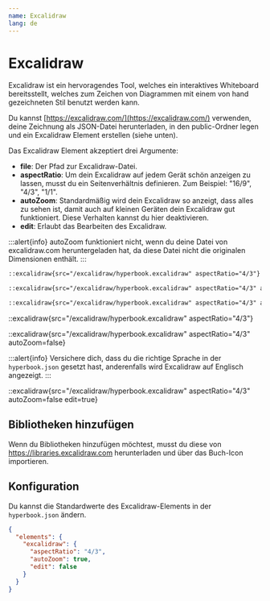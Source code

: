 ```yaml
---
name: Excalidraw
lang: de
---
```


# Excalidraw

Excalidraw ist ein hervoragendes Tool, welches ein interaktives Whiteboard
bereitsstellt, welches zum Zeichen von Diagrammen mit einem von hand
gezeichneten Stil benutzt werden kann.

Du kannst [https://excalidraw.com/](https://excalidraw.com/) verwenden, deine
Zeichnung als JSON-Datei herunterladen, in den public-Ordner legen und ein
Excalidraw Element erstellen (siehe unten).

Das Excalidraw Element akzeptiert drei Argumente:

- **file**: Der Pfad zur Excalidraw-Datei.
- **aspectRatio**: Um dein Excalidraw auf jedem Gerät schön anzeigen zu lassen, musst du ein Seitenverhältnis definieren. Zum Beispiel: "16/9", "4/3", "1/1".
- **autoZoom**: Standardmäßig wird dein Excalidraw so anzeigt, dass alles zu sehen ist, damit auch auf kleinen Geräten dein Excalidraw gut funktioniert. Diese Verhalten kannst du hier deaktivieren.
- **edit**: Erlaubt das Bearbeiten des Excalidraw.

:::alert{info}
autoZoom funktioniert nicht, wenn du deine Datei von excalidraw.com heruntergeladen hat, da diese Datei nicht die originalen Dimensionen enthält.
:::

```md
::excalidraw{src="/excalidraw/hyperbook.excalidraw" aspectRatio="4/3"}

::excalidraw{src="/excalidraw/hyperbook.excalidraw" aspectRatio="4/3" autoZoom=false}

::excalidraw{src="/excalidraw/hyperbook.excalidraw" aspectRatio="4/3" autoZoom=false edit=true}
```

::excalidraw{src="/excalidraw/hyperbook.excalidraw" aspectRatio="4/3"}

::excalidraw{src="/excalidraw/hyperbook.excalidraw" aspectRatio="4/3" autoZoom=false}

:::alert{info}
Versichere dich, dass du die richtige Sprache in der `hyperbook.json` gesetzt hast, anderenfalls wird Excalidraw auf Englisch angezeigt.
:::

::excalidraw{src="/excalidraw/hyperbook.excalidraw" aspectRatio="4/3" autoZoom=false edit=true}

## Bibliotheken hinzufügen

Wenn du Bibliotheken hinzufügen möchtest, musst du diese von https://libraries.excalidraw.com herunterladen und über das Buch-Icon importieren.

## Konfiguration

Du kannst die Standardwerte des Excalidraw-Elements in der `hyperbook.json` ändern.

```json
{
  "elements": {
    "excalidraw": {
      "aspectRatio": "4/3",
      "autoZoom": true,
      "edit": false
    }
  }
}
```
